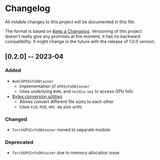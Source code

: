 # Changelog

All notable changes to this project will be documented in this file.

The format is based on [Keep a Changelog](https://keepachangelog.com/en/1.0.0/).
Versioning of this project doesn't really give any promises at the moment, it has no backward compatibility.
It might change in the future with the release of 1.0.0 version. 


## [0.2.0] -- 2023-04

### Added

- `NvmlGPUInfoObtainer`
    - Implementation of `GPUInfoObtainer`
    - Uses underlying `NVML` and `nvidia-smi` to access GPU Info
- [Bytes conversion utilities](./gpu_utilities/utils/bytes.py)
    - Allows convert different file sizes to each other
    - Uses `KiB`, `MiB`, etc. as size units


### Changed 

- `TorchGPUInfoObtainer` moved to separate module

### Deprecated 

- `TorchGPUInfoObtainer` due to memory allocation issue


